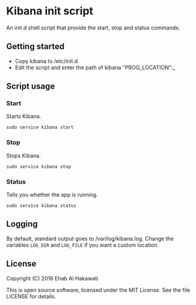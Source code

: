 Kibana init script 
=============================

An init.d shell script that provide the start, stop and status commands.


Getting started
---------------

* Copy kibana to /etc/init.d 
* Edit the script and enter the path of kibana "PROG_LOCATION":_


Script usage
------------

### Start ###

Starts Kibana.

    sudo service kibana start

### Stop ###

Stops Kibana.

    sudo service kibana stop

### Status ###

Tells you whether the app is running.

    sudo service kibana status

Logging
-------

By default, standard output goes to /var/log/kibana.log. 
Change the variables `LOG_DIR` and `LOG_FILE` if you want a custom location.

License
-------

Copyright (C) 2016 Ehab Al Hakawati

This is open source software, licensed under the MIT License. See the
file LICENSE for details.